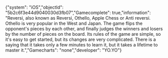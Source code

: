 {"system": "iOS","objectId": "5b2c6f3e44d9040030d3fb07","Gamecomplete": true,"information": "Reversi, also known as Reversi, Othello, Apple Chess or Anti reversi. Othello is very popular in the West and Japan. The game flips the opponent's pieces by each other, and finally judges the winners and losers by the number of pieces on the board. Its rules of the game are simple, so it's easy to get started, but its changes are very complicated. There is a saying that it takes only a few minutes to learn it, but it takes a lifetime to master it.","Gamecharts": "none","developer": "YO.YO"}
